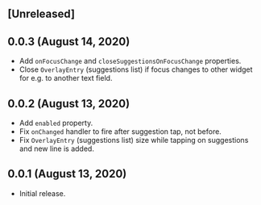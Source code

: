 ## [Unreleased]

## 0.0.3 (August 14, 2020)

- Add `onFocusChange` and `closeSuggestionsOnFocusChange` properties.
- Close `OverlayEntry` (suggestions list) if focus changes to other widget for e.g. to another text field.

## 0.0.2 (August 13, 2020)

- Add `enabled` property.
- Fix `onChanged` handler to fire after suggestion tap, not before.
- Fix `OverlayEntry` (suggestions list) size while tapping on suggestions and new line is added.

## 0.0.1 (August 13, 2020)

- Initial release.
